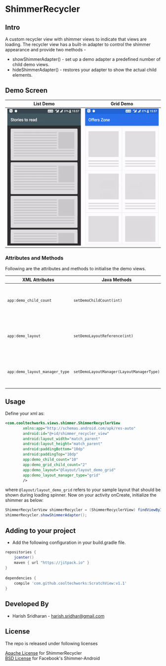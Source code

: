# ShimmerRecycler


Intro
------

A custom recycler view with shimmer views to indicate that views are loading. The recycler view has a built-in adapter to control the shimmer appearance and provide two methods -

* showShimmerAdapter() - set up a demo adapter a predefined number of child demo views.
* hideShimmerAdapter() - restores your adapter to show the actual child elements.

    
Demo Screen
------    

|     List Demo                |        Grid Demo              | 
| ----------------------------  | ----------------------------- | 
| <img src='screenshots/list_demo.gif' height=444 width=250 /> | <img src='screenshots/grid_demo.gif' height=444 width=250 />   |

### Attributes and Methods

Following are the attributes and methods to initialise the demo views.

| XML Attributes | Java Methods | Explanation |
| -------------  | ------------ | ----------- | 
|```app:demo_child_count``` | ```setDemoChildCount(int)``` | Integer value that sets the number of demo views should be present in shimmer adapter |
|```app:demo_layout``` | ```setDemoLayoutReference(int)``` | Layout reference to your demo view. Define your my_demo_view.xml and refer the layout reference here. |
|```app:demo_layout_manager_type``` | ```setDemoLayoutManager(LayoutManagerType)``` | Layout manager of demo view. Can be one among linear_veritical or linear_horizontal or grid. |



Usage
--------

Define your xml as:

```xml
<com.cooltechworks.views.shimmer.ShimmerRecyclerView
        xmlns:app="http://schemas.android.com/apk/res-auto"
        android:id="@+id/shimmer_recycler_view"
        android:layout_width="match_parent"
        android:layout_height="match_parent"
        android:paddingBottom="10dp"
        android:paddingTop="10dp"
        app:demo_child_count="10"
        app:demo_grid_child_count="2"
        app:demo_layout="@layout/layout_demo_grid"
        app:demo_layout_manager_type="grid"
        />

```
where ```@layout/layout_demo_grid``` refers to your sample layout that should be shown during loading spinner. Now on your activity onCreate, initialize the shimmer as below:

```java
ShimmerRecyclerView shimmerRecycler = (ShimmerRecyclerView) findViewById(R.id.shimmer_recycler_view);
shimmerRecycler.showShimmerAdapter();
```

Adding to your project
------------------------

- Add the following configuration in your build.gradle file.

```gradle
repositories {
    jcenter()
    maven { url "https://jitpack.io" }
}

dependencies {
    compile 'com.github.cooltechworks:ScratchView:v1.1'
}
```

Developed By
------------

* Harish Sridharan - <harish.sridhar@gmail.com>


License
--------
The repo is released under following licenses

<a href="LICENSE.md">Apache License</a> for ShimmerRecycler<br>
<a href="FACEBOOK_LICENSE.md">BSD License</a> for Facebook's Shimmer-Android




